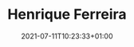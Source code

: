 ---
title: "Henrique Ferreira"
date: 2021-07-11T10:23:33+01:00
weight: 
summary: "Technical support"
role: "science"
profile_image: "/logo_UP1-3.png"
website: ""
---